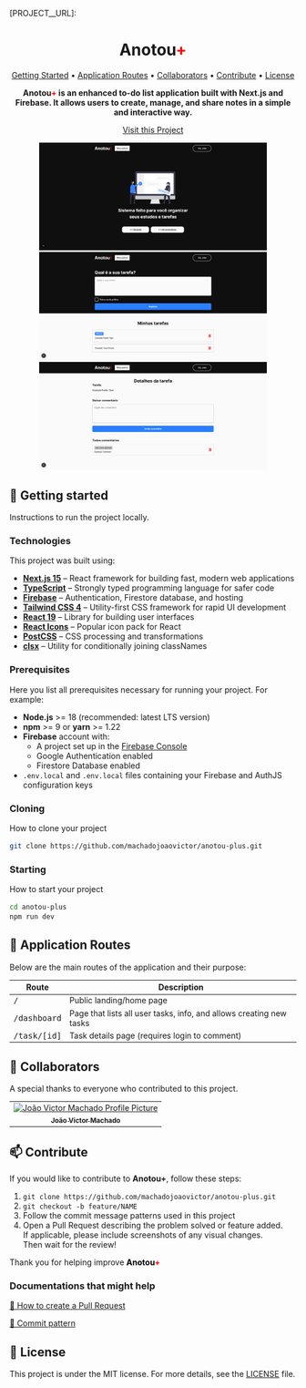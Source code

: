[PROJECT__URL]: 

<h1 align="center" style="font-weight: bold;">Anotou<span style="color:red;">+</span></h1>

<p align="center">
 <a href="#started">Getting Started</a> • 
  <a href="#routes">Application Routes</a> •
  <a href="#colab">Collaborators</a> •
 <a href="#contribute">Contribute</a> •
 <a href="#license">License</a>
</p>

<p align="center">
    <b>
    Anotou<span style="color:red;">+</span> is an enhanced to-do list application built with Next.js and Firebase. It allows users to create, manage, and share notes in a simple and interactive way.
    </b>
</p>

<p align="center">
     <a href="https://github.com/machadojoaovictor/anotou-plus">Visit this Project</a>
</p>

<p align="center">
    <img src="github/example01.png" alt="Image Example" width="400px">
    <img src="github/example02.png" alt="Image Example" width="400px">
    <img src="github/example03.png" alt="Image Example" width="400px">
</p>

<h2 id="started">🚀 Getting started</h2>

Instructions to run the project locally.

<h3>Technologies</h3>

This project was built using:

- **[Next.js 15](https://nextjs.org/)** – React framework for building fast, modern web applications
- **[TypeScript](https://www.typescriptlang.org/)** – Strongly typed programming language for safer code
- **[Firebase](https://firebase.google.com/)** – Authentication, Firestore database, and hosting
- **[Tailwind CSS 4](https://tailwindcss.com/)** – Utility-first CSS framework for rapid UI development
- **[React 19](https://react.dev/)** – Library for building user interfaces
- **[React Icons](https://react-icons.github.io/react-icons/)** – Popular icon pack for React
- **[PostCSS](https://postcss.org/)** – CSS processing and transformations
- **[clsx](https://github.com/lukeed/clsx)** – Utility for conditionally joining classNames

<h3>Prerequisites</h3>

Here you list all prerequisites necessary for running your project. For example:

- **Node.js** >= 18 (recommended: latest LTS version)
- **npm** >= 9 or **yarn** >= 1.22
- **Firebase** account with:
  - A project set up in the [Firebase Console](https://console.firebase.google.com/)
  - Google Authentication enabled
  - Firestore Database enabled
- `.env.local` and `.env.local` files containing your Firebase and AuthJS configuration keys

<h3>Cloning</h3>

How to clone your project

```bash
git clone https://github.com/machadojoaovictor/anotou-plus.git
```

<h3>Starting</h3>

How to start your project

```bash
cd anotou-plus
npm run dev
```

<h2 id="routes">📍 Application Routes</h2>

Below are the main routes of the application and their purpose:

| Route                 | Description                                                         |
| --------------------- | ------------------------------------------------------------------- |
| <kbd>/</kbd>          | Public landing/home page                                            |
| <kbd>/dashboard</kbd> | Page that lists all user tasks, info, and allows creating new tasks |
| <kbd>/task/[id]</kbd> | Task details page (requires login to comment)                       |

<h2 id="colab">🤝 Collaborators</h2>

A special thanks to everyone who contributed to this project.

<table>
  <tr>
    <td align="center">
      <a href="https://github.com/machadojoaovictor">
        <img src="https://github.com/machadojoaovictor.png" width="100px;" alt="João Victor Machado Profile Picture"/><br>
        <sub>
          <b>João Victor Machado</b>
        </sub>
      </a>
    </td>
  </tr>
</table>

<h2 id="contribute">📫 Contribute</h2>

If you would like to contribute to **Anotou+**, follow these steps:

1. `git clone https://github.com/machadojoaovictor/anotou-plus.git`
2. `git checkout -b feature/NAME`
3. Follow the commit message patterns used in this project
4. Open a Pull Request describing the problem solved or feature added.  
   If applicable, please include screenshots of any visual changes.  
   Then wait for the review!

Thank you for helping improve <b style="color:black;">Anotou<span style="color:red;">+</span></b>

<h3>Documentations that might help</h3>

[📝 How to create a Pull Request](https://www.atlassian.com/br/git/tutorials/making-a-pull-request)

[💾 Commit pattern](https://gist.github.com/joshbuchea/6f47e86d2510bce28f8e7f42ae84c716)

<h2 id="license">📝 License</h2>

This project is under the MIT license. For more details, see the [LICENSE](LICENSE) file.
